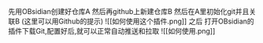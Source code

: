 先用OBsidian创建好仓库A
然后再github上新建仓库B
然后在A里初始化git并且关联B
(这里可以用Github的提示)
![[如何使用这个插件.png]]
之后
打开OBsidian的插件下载Git,配置好后,就可以正常自动推送和拉取
![[如何使用.png]]